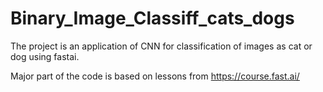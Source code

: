 # Binary_Image_Classiff_cats_dogs
The project is an application of CNN for classification of images as cat or dog using fastai.

Major part of the code is based on lessons from https://course.fast.ai/

